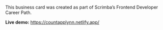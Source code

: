 
This business card was created as part of Scrimba’s Frontend Developer Career Path.


**Live demo:** https://countapplynn.netlify.app/
